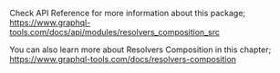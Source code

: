 Check API Reference for more information about this package;
https://www.graphql-tools.com/docs/api/modules/resolvers_composition_src

You can also learn more about Resolvers Composition in this chapter;
https://www.graphql-tools.com/docs/resolvers-composition

